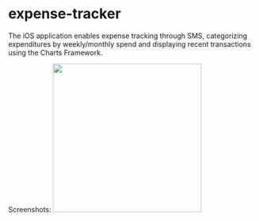 # expense-tracker
The iOS application enables expense tracking through SMS, categorizing expenditures by weekly/monthly spend and displaying recent transactions using the Charts Framework.

Screenshots:
<img src="https://github.com/vishalbhogal/expense-tracker/assets/39328480/22e28844-4bc6-44a3-baf1-7e7b22af1880" width="300" />

